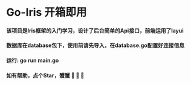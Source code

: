 # Go-Iris 开箱即用

#### 该项目是Iris框架的入门学习，设计了后台简单的Api接口，前端运用了layui

#### 数据库在database包下，使用前请先导入，在database.go配置好连接信息

#### 运行: go run main.go

#### 如有帮助，点个Star，蟹蟹 🎉 🎉 🎉
